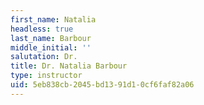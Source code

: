 ```yaml
---
first_name: Natalia
headless: true
last_name: Barbour
middle_initial: ''
salutation: Dr.
title: Dr. Natalia Barbour
type: instructor
uid: 5eb838cb-2045-bd13-91d1-0cf6faf82a06
---
```

